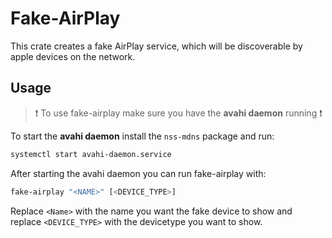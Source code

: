 # Fake-AirPlay
This crate creates a fake AirPlay service, which will be discoverable by apple devices on the network.
## Usage
> ❗ To use fake-airplay make sure you have the **avahi daemon** running ❗

To start the **avahi daemon** install the `nss-mdns` package and run:
```sh
systemctl start avahi-daemon.service
```
After starting the avahi daemon you can run fake-airplay with:

```sh
fake-airplay "<NAME>" [<DEVICE_TYPE>]
```
Replace `<Name>` with the name you want the fake device to show and replace `<DEVICE_TYPE>` with the devicetype you want to show.